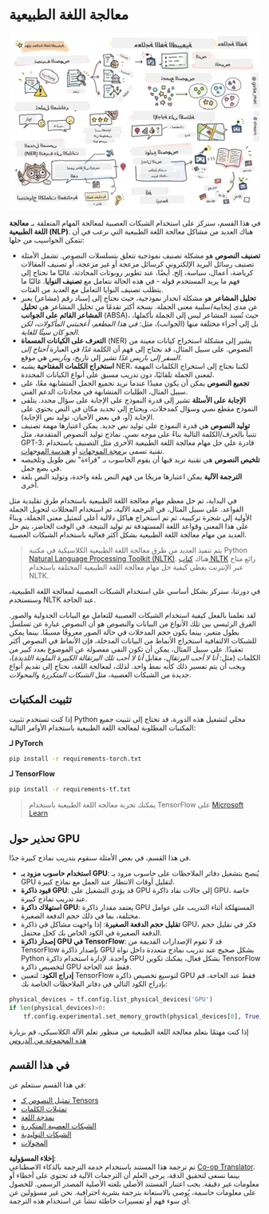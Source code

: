 <!--
CO_OP_TRANSLATOR_METADATA:
{
  "original_hash": "8ef02a9318257ea140ed3ed74442096d",
  "translation_date": "2025-08-26T08:01:26+00:00",
  "source_file": "lessons/5-NLP/README.md",
  "language_code": "ar"
}
-->
# معالجة اللغة الطبيعية

![ملخص مهام معالجة اللغة الطبيعية في رسم توضيحي](../../../../translated_images/ai-nlp.b22dcb8ca4707ceaee8576db1c5f4089c8cac2f454e9e03ea554f07fda4556b8.ar.png)

في هذا القسم، سنركز على استخدام الشبكات العصبية لمعالجة المهام المتعلقة بـ **معالجة اللغة الطبيعية (NLP)**. هناك العديد من مشاكل معالجة اللغة الطبيعية التي نرغب في أن تتمكن الحواسيب من حلها:

* **تصنيف النصوص** هو مشكلة تصنيف نموذجية تتعلق بتسلسلات النصوص. تشمل الأمثلة تصنيف رسائل البريد الإلكتروني كرسائل مزعجة أو غير مزعجة، أو تصنيف المقالات كرياضة، أعمال، سياسة، إلخ. أيضًا، عند تطوير روبوتات المحادثة، غالبًا ما نحتاج إلى فهم ما يريد المستخدم قوله - في هذه الحالة نتعامل مع **تصنيف النوايا**. غالبًا ما يتطلب تصنيف النوايا التعامل مع العديد من الفئات.
* **تحليل المشاعر** هو مشكلة انحدار نموذجية، حيث نحتاج إلى إسناد رقم (مشاعر) يعبر عن مدى إيجابية/سلبية معنى الجملة. نسخة أكثر تقدمًا من تحليل المشاعر هي **تحليل المشاعر القائم على الجوانب** (ABSA)، حيث نُسند المشاعر ليس إلى الجملة بأكملها، بل إلى أجزاء مختلفة منها (الجوانب)، مثل: *في هذا المطعم، أعجبتني المأكولات، لكن الجو كان سيئًا للغاية*.
* **التعرف على الكيانات المسماة** (NER) يشير إلى مشكلة استخراج كيانات معينة من النصوص. على سبيل المثال، قد نحتاج إلى فهم أن الكلمة *غدًا* في العبارة *أحتاج إلى السفر إلى باريس غدًا* تشير إلى تاريخ، و*باريس* هي موقع.
* **استخراج الكلمات المفتاحية** يشبه NER، لكننا نحتاج إلى استخراج الكلمات المهمة لمعنى الجملة تلقائيًا، دون تدريب مسبق على أنواع الكيانات المحددة.
* **تجميع النصوص** يمكن أن يكون مفيدًا عندما نريد تجميع الجمل المتشابهة معًا، على سبيل المثال، الطلبات المتشابهة في محادثات الدعم الفني.
* **الإجابة على الأسئلة** تشير إلى قدرة النموذج على الإجابة على سؤال محدد. يتلقى النموذج مقطع نصي وسؤال كمدخلات، ويحتاج إلى تحديد مكان في النص يحتوي على الإجابة (أو، في بعض الأحيان، توليد نص الإجابة).
* **توليد النصوص** هي قدرة النموذج على توليد نص جديد. يمكن اعتبارها مهمة تصنيف تتنبأ بالحرف/الكلمة التالية بناءً على *موجه نصي*. نماذج توليد النصوص المتقدمة، مثل GPT-3، قادرة على حل مهام معالجة اللغة الطبيعية الأخرى مثل التصنيف باستخدام تقنية تسمى [برمجة الموجهات](https://towardsdatascience.com/software-3-0-how-prompting-will-change-the-rules-of-the-game-a982fbfe1e0) أو [هندسة الموجهات](https://medium.com/swlh/openai-gpt-3-and-prompt-engineering-dcdc2c5fcd29).
* **تلخيص النصوص** هي تقنية نريد فيها أن يقوم الحاسوب بـ "قراءة" نص طويل وتلخيصه في بضع جمل.
* **الترجمة الآلية** يمكن اعتبارها مزيجًا من فهم النص بلغة واحدة، وتوليد النص بلغة أخرى.

في البداية، تم حل معظم مهام معالجة اللغة الطبيعية باستخدام طرق تقليدية مثل القواعد. على سبيل المثال، في الترجمة الآلية، تم استخدام المحللات لتحويل الجملة الأولية إلى شجرة تركيبية، ثم تم استخراج هياكل دلالية أعلى لتمثيل معنى الجملة، وبناءً على هذا المعنى وقواعد اللغة المستهدفة تم توليد النتيجة. في الوقت الحاضر، يتم حل العديد من مهام معالجة اللغة الطبيعية بشكل أكثر فعالية باستخدام الشبكات العصبية.

> يتم تنفيذ العديد من طرق معالجة اللغة الطبيعية الكلاسيكية في مكتبة Python [Natural Language Processing Toolkit (NLTK)](https://www.nltk.org). هناك [كتاب NLTK](https://www.nltk.org/book/) رائع متاح عبر الإنترنت يغطي كيفية حل مهام معالجة اللغة الطبيعية المختلفة باستخدام NLTK.

في دورتنا، سنركز بشكل أساسي على استخدام الشبكات العصبية لمعالجة اللغة الطبيعية، وسنستخدم NLTK عند الحاجة.

لقد تعلمنا بالفعل كيفية استخدام الشبكات العصبية للتعامل مع البيانات الجدولية والصور. الفرق الرئيسي بين تلك الأنواع من البيانات والنصوص هو أن النصوص عبارة عن تسلسل بطول متغير، بينما يكون حجم المدخلات في حالة الصور معروفًا مسبقًا. بينما يمكن للشبكات الالتفافية استخراج الأنماط من البيانات المدخلة، فإن الأنماط في النصوص أكثر تعقيدًا. على سبيل المثال، يمكن أن تكون النفي مفصولة عن الموضوع بعدد كبير من الكلمات (مثل: *أنا لا أحب البرتقال*، مقابل *أنا لا أحب تلك البرتقالة الكبيرة الملونة اللذيذة*)، ويجب أن يتم تفسير ذلك كأنه نمط واحد. لذلك، لمعالجة اللغة، نحتاج إلى تقديم أنواع جديدة من الشبكات العصبية، مثل *الشبكات المتكررة* و*المحولات*.

## تثبيت المكتبات

إذا كنت تستخدم تثبيت Python محلي لتشغيل هذه الدورة، قد تحتاج إلى تثبيت جميع المكتبات المطلوبة لمعالجة اللغة الطبيعية باستخدام الأوامر التالية:

**لـ PyTorch**
```bash
pip install -r requirements-torch.txt
```
**لـ TensorFlow**
```bash
pip install -r requirements-tf.txt
```

> يمكنك تجربة معالجة اللغة الطبيعية باستخدام TensorFlow على [Microsoft Learn](https://docs.microsoft.com/learn/modules/intro-natural-language-processing-tensorflow/?WT.mc_id=academic-77998-cacaste)

## تحذير حول GPU

في هذا القسم، في بعض الأمثلة سنقوم بتدريب نماذج كبيرة جدًا.
* **استخدام حاسوب مزود بـ GPU**: يُنصح بتشغيل دفاتر الملاحظات على حاسوب مزود بـ GPU لتقليل أوقات الانتظار عند العمل مع نماذج كبيرة.
* **قيود ذاكرة GPU**: قد يؤدي التشغيل على GPU إلى حالات نفاد ذاكرة GPU، خاصة عند تدريب نماذج كبيرة.
* **استهلاك ذاكرة GPU**: يعتمد مقدار ذاكرة GPU المستهلكة أثناء التدريب على عوامل مختلفة، بما في ذلك حجم الدفعة الصغيرة.
* **تقليل حجم الدفعة الصغيرة**: إذا واجهت مشاكل في ذاكرة GPU، فكر في تقليل حجم الدفعة الصغيرة في الكود الخاص بك كحل محتمل.
* **إصدار ذاكرة GPU في TensorFlow**: قد لا تقوم الإصدارات القديمة من TensorFlow بإصدار ذاكرة GPU بشكل صحيح عند تدريب نماذج متعددة داخل نواة Python واحدة. لإدارة استخدام ذاكرة GPU بشكل فعال، يمكنك تكوين TensorFlow لتخصيص ذاكرة GPU فقط عند الحاجة.
* **إدراج الكود**: لتعيين TensorFlow لتوسيع تخصيص ذاكرة GPU فقط عند الحاجة، قم بإدراج الكود التالي في دفاتر الملاحظات الخاصة بك:

```python
physical_devices = tf.config.list_physical_devices('GPU') 
if len(physical_devices)>0:
    tf.config.experimental.set_memory_growth(physical_devices[0], True) 
```

إذا كنت مهتمًا بتعلم معالجة اللغة الطبيعية من منظور تعلم الآلة الكلاسيكي، قم بزيارة [هذه المجموعة من الدروس](https://github.com/microsoft/ML-For-Beginners/tree/main/6-NLP)

## في هذا القسم
في هذا القسم سنتعلم عن:

* [تمثيل النصوص كـ Tensors](13-TextRep/README.md)
* [تمثيلات الكلمات](14-Emdeddings/README.md)
* [نمذجة اللغة](15-LanguageModeling/README.md)
* [الشبكات العصبية المتكررة](16-RNN/README.md)
* [الشبكات التوليدية](17-GenerativeNetworks/README.md)
* [المحولات](18-Transformers/README.md)

**إخلاء المسؤولية**:  
تم ترجمة هذا المستند باستخدام خدمة الترجمة بالذكاء الاصطناعي [Co-op Translator](https://github.com/Azure/co-op-translator). بينما نسعى لتحقيق الدقة، يرجى العلم أن الترجمات الآلية قد تحتوي على أخطاء أو معلومات غير دقيقة. يجب اعتبار المستند الأصلي بلغته الأصلية المصدر الرسمي. للحصول على معلومات حاسمة، يُوصى بالاستعانة بترجمة بشرية احترافية. نحن غير مسؤولين عن أي سوء فهم أو تفسيرات خاطئة تنشأ عن استخدام هذه الترجمة.